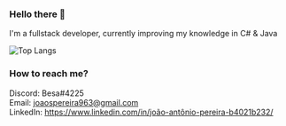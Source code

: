 ### Hello there 👋

I'm a fullstack developer, currently improving my knowledge in C# & Java

![Top Langs](https://github-readme-stats.vercel.app/api/top-langs/?username=b-e-sa&layout=compact&hide=css,html,sass,javascript&theme=dark)

### How to reach me?
Discord: Besa#4225
<br>
Email: joaospereira963@gmail.com
<br>
LinkedIn: https://www.linkedin.com/in/joão-antônio-pereira-b4021b232/

<!--
**B-e-sa/B-e-sa** is a ✨ _special_ ✨ repository because its `README.md` (this file) appears on your GitHub profile.

Here are some ideas to get you started:

- 🔭 I’m currently working on ...
- 🌱 I’m currently learning ...
- 👯 I’m looking to collaborate on ...
- 🤔 I’m looking for help with ...
- 💬 Ask me about ...
- 📫 How to reach me: ...
- 😄 Pronouns: ...
- ⚡ Fun fact: ...
-->
